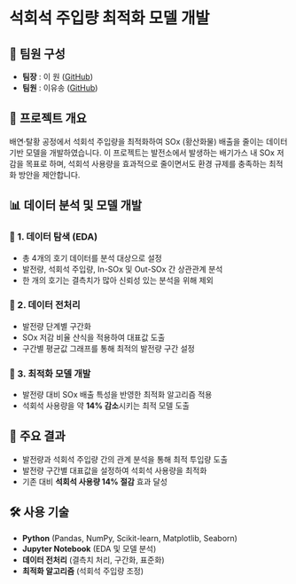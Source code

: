 # 석회석 주입량 최적화 모델 개발


## 👥 팀원 구성
- **팀장** : 이 원 ([GitHub](https://github.com/yusongod0303))
- **팀원** : 이유송 ([GitHub](https://github.com/yusongod0303))

## 📌 프로젝트 개요
배연·탈황 공정에서 석회석 주입량을 최적화하여 SOx (황산화물) 배출을 줄이는 데이터 기반 모델을 개발하였습니다. 
이 프로젝트는 발전소에서 발생하는 배기가스 내 SOx 저감을 목표로 하며, 석회석 사용량을 효과적으로 줄이면서도 환경 규제를 충족하는 최적화 방안을 제안합니다.

## 📊 데이터 분석 및 모델 개발

### 🔹 1. 데이터 탐색 (EDA)
- 총 4개의 호기 데이터를 분석 대상으로 설정
- 발전량, 석회석 주입량, In-SOx 및 Out-SOx 간 상관관계 분석
- 한 개의 호기는 결측치가 많아 신뢰성 있는 분석을 위해 제외

### 🔹 2. 데이터 전처리
- 발전량 단계별 구간화
- SOx 저감 비율 산식을 적용하여 대표값 도출
- 구간별 평균값 그래프를 통해 최적의 발전량 구간 설정

### 🔹 3. 최적화 모델 개발
- 발전량 대비 SOx 배출 특성을 반영한 최적화 알고리즘 적용
- 석회석 사용량을 약 **14% 감소**시키는 최적 모델 도출

## 📌 주요 결과
- 발전량과 석회석 주입량 간의 관계 분석을 통해 최적 투입량 도출
- 발전량 구간별 대표값을 설정하여 석회석 사용량을 최적화
- 기존 대비 **석회석 사용량 14% 절감** 효과 달성

## 🛠️ 사용 기술
- **Python** (Pandas, NumPy, Scikit-learn, Matplotlib, Seaborn)
- **Jupyter Notebook** (EDA 및 모델 분석)
- **데이터 전처리** (결측치 처리, 구간화, 표준화)
- **최적화 알고리즘** (석회석 주입량 조정)

